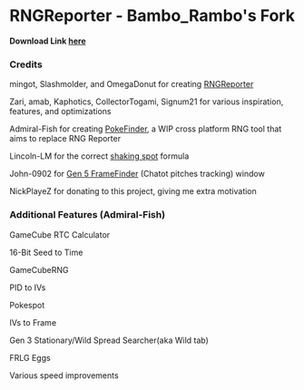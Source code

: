 # RNGReporter - Bambo_Rambo's Fork

**Download Link [here](https://ci.appveyor.com/project/Bambo-Rambo/rngreporter/build/artifacts)**

### Credits
mingot, Slashmolder, and OmegaDonut for creating [RNGReporter](https://github.com/Slashmolder/RNGReporter)

Zari, amab, Kaphotics, CollectorTogami, Signum21 for various inspiration, features, and optimizations

Admiral-Fish for creating [PokeFinder](https://github.com/Admiral-Fish/PokeFinder), a WIP cross platform RNG tool that aims to replace RNG Reporter

Lincoln-LM for the correct [shaking spot](https://github.com/Bambo-Rambo/RNGReporter/commit/2fddc9a30fc42040b406e8ad680413a6da69c6f1) formula

John-0902 for [Gen 5 FrameFinder](https://github.com/Bambo-Rambo/RNGReporter/commit/f9060096e140ce5c4d161576c9faeabd4aa885a3) (Chatot pitches tracking) window

NickPlayeZ for donating to this project, giving me extra motivation

### Additional Features (Admiral-Fish)
GameCube RTC Calculator

16-Bit Seed to Time

GameCubeRNG

PID to IVs

Pokespot

IVs to Frame

Gen 3 Stationary/Wild Spread Searcher(aka Wild tab)

FRLG Eggs

Various speed improvements
